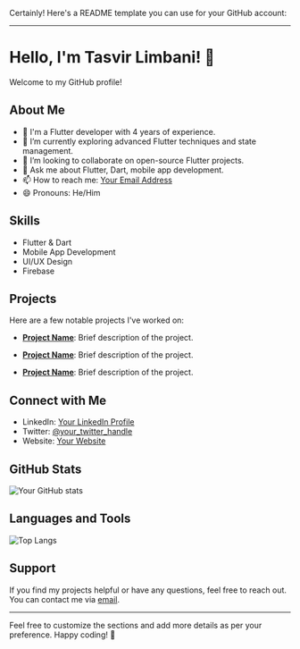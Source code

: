 Certainly! Here's a README template you can use for your GitHub account:

---

# Hello, I'm Tasvir Limbani! 👋

Welcome to my GitHub profile!

## About Me
- 🔭 I'm a Flutter developer with 4 years of experience.
- 🌱 I’m currently exploring advanced Flutter techniques and state management.
- 👯 I’m looking to collaborate on open-source Flutter projects.
- 💬 Ask me about Flutter, Dart, mobile app development.
- 📫 How to reach me: [Your Email Address](mailto:your.email@example.com)
- 😄 Pronouns: He/Him

## Skills
- Flutter & Dart
- Mobile App Development
- UI/UX Design
- Firebase

## Projects
Here are a few notable projects I've worked on:

- **[Project Name](link)**: Brief description of the project.

- **[Project Name](link)**: Brief description of the project.

- **[Project Name](link)**: Brief description of the project.

## Connect with Me
- LinkedIn: [Your LinkedIn Profile](https://www.linkedin.com/in/your-profile)
- Twitter: [@your_twitter_handle](https://twitter.com/your_twitter_handle)
- Website: [Your Website](https://yourwebsite.com)

## GitHub Stats
![Your GitHub stats](https://github-readme-stats.vercel.app/api?username=yourusername&show_icons=true)

## Languages and Tools
![Top Langs](https://github-readme-stats.vercel.app/api/top-langs/?username=yourusername)

## Support
If you find my projects helpful or have any questions, feel free to reach out. You can contact me via [email](mailto:your.email@example.com).

---

Feel free to customize the sections and add more details as per your preference. Happy coding! 🚀
